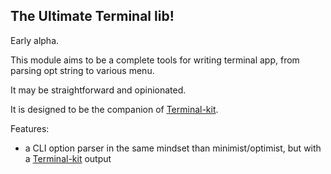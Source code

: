 
## The Ultimate Terminal lib!

Early alpha.

This module aims to be a complete tools for writing terminal app, from parsing opt string to various menu.

It may be straightforward and opinionated.

It is designed to be the companion of [Terminal-kit](https://github.com/cronvel/terminal-kit).

Features:
* a CLI option parser in the same mindset than minimist/optimist, but with a [Terminal-kit](https://github.com/cronvel/terminal-kit) output


